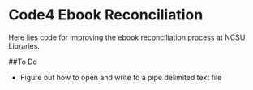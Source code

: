 # Code4 Ebook Reconciliation
Here lies code for improving the ebook reconciliation process at NCSU Libraries.

##To Do

- Figure out how to open and write to a pipe delimited text file
